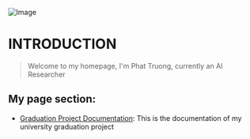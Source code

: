 ![Image](../images/background.jpg)
# INTRODUCTION

> Welcome to my homepage, I'm Phat Truong, currently an AI Researcher

## My page section:
* [Graduation Project Documentation](gradproject-documentation/overview): This is the documentation of my university graduation project 


